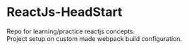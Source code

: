 # ReactJs-HeadStart
Repo for learning/practice reactjs concepts.
<br />
Project setup on custom made webpack build configuration.
